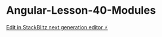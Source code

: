 # Angular-Lesson-40-Modules

[Edit in StackBlitz next generation editor ⚡️](https://stackblitz.com/~/github.com/dsoto1111/Angular-Lesson-40-Modules)